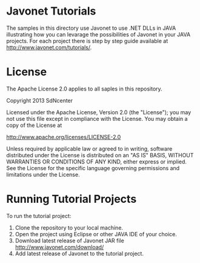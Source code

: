 # Javonet Tutorials
The samples in this directory use Javonet to use .NET DLLs in JAVA illustrating how you can levarage the possibilities of Javonet in your JAVA projects. For each project there is step by step guide available at http://www.javonet.com/tutorials/.

# License
The Apache License 2.0 applies to all saples in this repository.

Copyright 2013 SdNcenter

Licensed under the Apache License, Version 2.0 (the "License"); you may not use this file except in compliance with the License. You may obtain a copy of the License at

  http://www.apache.org/licenses/LICENSE-2.0
  
Unless required by applicable law or agreed to in writing, software distributed under the License is distributed on an "AS IS" BASIS, WITHOUT WARRANTIES OR CONDITIONS OF ANY KIND, either express or implied. See the License for the specific language governing permissions and limitations under the License.

# Running Tutorial Projects
To run the tutorial project:
1. Clone the repository to your local machine. 
2. Open the project using Eclipse or other JAVA IDE of your choice.
3. Download latest release of Javonet JAR file http://www.javonet.com/download/
4. Add latest release of Javonet to the tutorial project.
